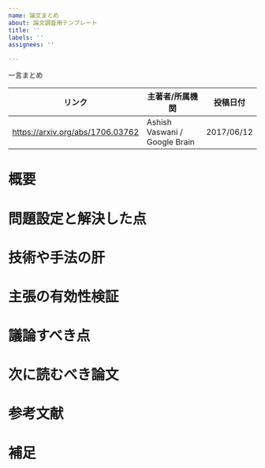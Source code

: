 ```yaml
---
name: 論文まとめ
about: 論文調査用テンプレート
title: ''
labels: ''
assignees: ''

---
```


一言まとめ

|  リンク  |  主著者/所属機関  | 投稿日付 |
| ---- | ---- | ---- |
|  https://arxiv.org/abs/1706.03762  |  Ashish Vaswani / Google Brain  | 2017/06/12 |

# 概要

#  問題設定と解決した点

# 技術や手法の肝

# 主張の有効性検証

# 議論すべき点

# 次に読むべき論文

# 参考文献

# 補足
